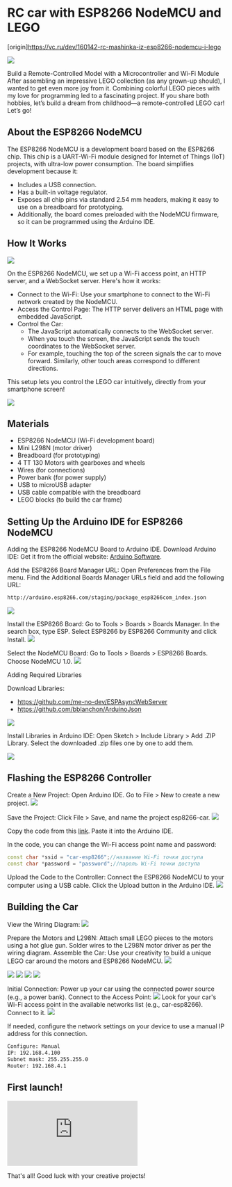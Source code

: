 # RC car with ESP8266 NodeMCU and LEGO

[origin]https://vc.ru/dev/160142-rc-mashinka-iz-esp8266-nodemcu-i-lego

![](./images/image-0.jpeg)

Build a Remote-Controlled Model with a Microcontroller and Wi-Fi Module
After assembling an impressive LEGO collection (as any grown-up should), I wanted to get even more joy from it. Combining colorful LEGO pieces with my love for programming led to a fascinating project. If you share both hobbies, let’s build a dream from childhood—a remote-controlled LEGO car! 
Let’s go!

## About the ESP8266 NodeMCU

The ESP8266 NodeMCU is a development board based on the ESP8266 chip. This chip is a UART-Wi-Fi module designed for Internet of Things (IoT) projects, with ultra-low power consumption. The board simplifies development because it:
* Includes a USB connection.
* Has a built-in voltage regulator.
* Exposes all chip pins via standard 2.54 mm headers, making it easy to use on a breadboard for prototyping.
* Additionally, the board comes preloaded with the NodeMCU firmware, so it can be programmed using the Arduino IDE.

## How It Works

![](./images/image-1.png)

On the ESP8266 NodeMCU, we set up a Wi-Fi access point, an HTTP server, and a WebSocket server. 
Here's how it works:
* Connect to the Wi-Fi: Use your smartphone to connect to the Wi-Fi network created by the NodeMCU.
* Access the Control Page: The HTTP server delivers an HTML page with embedded JavaScript.
* Control the Car:
  + The JavaScript automatically connects to the WebSocket server.
  + When you touch the screen, the JavaScript sends the touch coordinates to the WebSocket server.
  + For example, touching the top of the screen signals the car to move forward. Similarly, other touch areas correspond to different directions.
  
This setup lets you control the LEGO car intuitively, directly from your smartphone screen!

![](./images/image-19.gif)

## Materials

* ESP8266 NodeMCU (Wi-Fi development board)
* Mini L298N (motor driver)
* Breadboard (for prototyping)
* 4 TT 130 Motors with gearboxes and wheels
* Wires (for connections)
* Power bank (for power supply)
* USB to microUSB adapter
* USB cable compatible with the breadboard
* LEGO blocks (to build the car frame)

## Setting Up the Arduino IDE for ESP8266 NodeMCU

Adding the ESP8266 NodeMCU Board to Arduino IDE.
Download Arduino IDE: Get it from the official website: [Arduino Software](https://www.arduino.cc/en/Main/Software).

Add the ESP8266 Board Manager URL:
Open Preferences from the File menu.
Find the Additional Boards Manager URLs field and add the following URL:
```bash
http://arduino.esp8266.com/staging/package_esp8266com_index.json
```
![](./images/image-2.png)

Install the ESP8266 Board:
Go to Tools > Boards > Boards Manager.
In the search box, type ESP.
Select ESP8266 by ESP8266 Community and click Install.
![](./images/image-4.png)

Select the NodeMCU Board:
Go to Tools > Boards > ESP8266 Boards.
Choose NodeMCU 1.0.
![](./images/image-5.png)

Adding Required Libraries

Download Libraries:
* https://github.com/me-no-dev/ESPAsyncWebServer
* https://github.com/bblanchon/ArduinoJson

![](./images/image-6.png)

Install Libraries in Arduino IDE:
Open Sketch > Include Library > Add .ZIP Library.
Select the downloaded .zip files one by one to add them.

![](./images/image-7.png)

## Flashing the ESP8266 Controller

Create a New Project:
Open Arduino IDE.
Go to File > New to create a new project.
![](./images/image-8.png)

Save the Project:
Click File > Save, and name the project esp8266-car.
![](./images/image-9.png)

Copy the code from this [link](https://raw.githubusercontent.com/mrsuh/car-esp8266/master/main.ino).
Paste it into the Arduino IDE.

In the code, you can change the Wi-Fi access point name and password:
```cpp
const char *ssid = "car-esp8266";//название Wi-Fi точки доступа
const char *password = "password";//пароль Wi-Fi точки доступа
```

Upload the Code to the Controller:
Connect the ESP8266 NodeMCU to your computer using a USB cable.
Click the Upload button in the Arduino IDE.
![](./images/image-10.png)

## Building the Car

View the Wiring Diagram:
![](./images/image-12.png)


Prepare the Motors and L298N:
Attach small LEGO pieces to the motors using a hot glue gun.
Solder wires to the L298N motor driver as per the wiring diagram.
Assemble the Car:
Use your creativity to build a unique LEGO car around the motors and ESP8266 NodeMCU.
![](./images/image-20.gif)

![](./images/image-13.jpeg)
![](./images/image-14.jpeg)
![](./images/image-15.jpeg)
![](./images/image-16.jpeg)

Initial Connection:
Power up your car using the connected power source (e.g., a power bank).
Connect to the Access Point:
![](./images/image-17.jpeg)
Look for your car's Wi-Fi access point in the available networks list (e.g., car-esp8266).
Connect to it.
![](./images/image-18.jpeg)

If needed, configure the network settings on your device to use a manual IP address for this connection.
```bash
Configure: Manual
IP: 192.168.4.100
Subnet mask: 255.255.255.0
Router: 192.168.4.1
```

## First launch!
<iframe class="rounded" src="https://www.youtube.com/embed/eQIDCTf4-K4?si=4ObjRgaso9gTZzQT" title="YouTube video player" frameborder="0" allow="accelerometer; autoplay; clipboard-write; encrypted-media; gyroscope; picture-in-picture; web-share" referrerpolicy="strict-origin-when-cross-origin" allowfullscreen></iframe>

That's all! Good luck with your creative projects!
